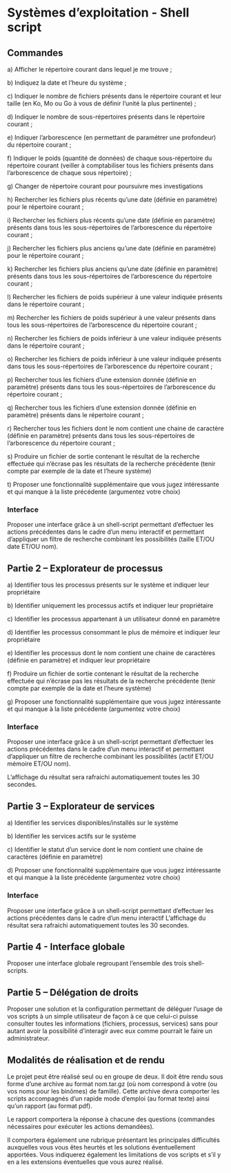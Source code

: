 ﻿# Systèmes d’exploitation - Shell script

## Commandes

a) Afficher le répertoire courant dans lequel je me trouve ;

b) Indiquez la date et l’heure du système ;

c) Indiquer le nombre de fichiers présents dans le répertoire courant et leur taille (en Ko, Mo ou Go à vous de définir l’unité la plus pertinente) ;

d) Indiquer le nombre de sous-répertoires présents dans le répertoire courant ;

e) Indiquer l’arborescence (en permettant de paramétrer une profondeur) du répertoire courant ;

f) Indiquer le poids (quantité de données) de chaque sous-répertoire du répertoire courant (veiller à comptabiliser tous les fichiers présents dans l’arborescence de chaque sous répertoire) ;

g) Changer de répertoire courant pour poursuivre mes investigations

h) Rechercher les fichiers plus récents qu’une date (définie en paramètre) pour le répertoire courant ;

i) Rechercher les fichiers plus récents qu’une date (définie en paramètre) présents dans tous les sous-répertoires de l’arborescence du répertoire courant ;

j) Rechercher les fichiers plus anciens qu’une date (définie en paramètre) pour le répertoire courant ;

k) Rechercher les fichiers plus anciens qu’une date (définie en paramètre) présents dans tous les sous-répertoires de l’arborescence du répertoire courant ;

l) Rechercher les fichiers de poids supérieur à une valeur indiquée présents dans le répertoire courant ;

m) Rechercher les fichiers de poids supérieur à une valeur présents dans tous les sous-répertoires de l’arborescence du répertoire courant ;

n) Rechercher les fichiers de poids inférieur à une valeur indiquée présents dans le répertoire courant ;

o) Rechercher les fichiers de poids inférieur à une valeur indiquée présents dans tous les sous-répertoires de l’arborescence du répertoire courant ;

p) Rechercher tous les fichiers d’une extension donnée (définie en paramètre) présents dans tous les sous-répertoires de l’arborescence du répertoire courant ;

q) Rechercher tous les fichiers d’une extension donnée (définie en paramètre) présents dans le répertoire courant ;

r) Rechercher tous les fichiers dont le nom contient une chaine de caractère (définie en paramètre) présents dans tous les sous-répertoires de l’arborescence du répertoire courant ;

s) Produire un fichier de sortie contenant le résultat de la recherche effectuée qui n’écrase pas les résultats de la recherche précédente (tenir compte par exemple de la date et l’heure système)

t) Proposer une fonctionnalité supplémentaire que vous jugez intéressante et qui manque à la liste précédente (argumentez votre choix)

### Interface

Proposer une interface grâce à un shell-script permettant d’effectuer les actions précédentes dans le cadre d’un menu interactif et permettant d’appliquer un filtre de recherche combinant les possibilités (taille ET/OU date ET/OU nom).

## Partie 2 – Explorateur de processus

a) Identifier tous les processus présents sur le système et indiquer leur propriétaire

b) Identifier uniquement les processus actifs et indiquer leur propriétaire

c) Identifier les processus appartenant à un utilisateur donné en paramètre

d) Identifier les processus consommant le plus de mémoire et indiquer leur propriétaire

e) Identifier les processus dont le nom contient une chaine de caractères (définie en paramètre) et indiquer leur propriétaire

f) Produire un fichier de sortie contenant le résultat de la recherche effectuée qui n’écrase pas les résultats de la recherche précédente (tenir compte par exemple de la date et l’heure système)

g) Proposer une fonctionnalité supplémentaire que vous jugez intéressante et qui manque à la liste précédente (argumentez votre choix)

### Interface

Proposer une interface grâce à un shell-script permettant d’effectuer les actions précédentes dans le cadre d’un menu interactif et permettant d’appliquer un filtre de recherche combinant les possibilités (actif ET/OU mémoire ET/OU nom).

L’affichage du résultat sera rafraichi automatiquement toutes les 30 secondes.

## Partie 3 – Explorateur de services

a) Identifier les services disponibles/installés sur le système

b) Identifier les services actifs sur le système

c) Identifier le statut d’un service dont le nom contient une chaine de caractères (définie en paramètre)

d) Proposer une fonctionnalité supplémentaire que vous jugez intéressante et qui manque à la liste précédente (argumentez votre choix)

### Interface

Proposer une interface grâce à un shell-script permettant d’effectuer les actions précédentes dans le cadre d’un menu interactif L’affichage du résultat sera rafraichi automatiquement toutes les 30 secondes.

## Partie 4 - Interface globale

Proposer une interface globale regroupant l’ensemble des trois shell-scripts.

## Partie 5 – Délégation de droits

Proposer une solution et la configuration permettant de déléguer l’usage de vos scripts à un simple utilisateur de façon à ce que celui-ci puisse consulter toutes les informations (fichiers, processus, services) sans pour autant avoir la possibilité d’interagir avec eux comme pourrait le faire un administrateur.

## Modalités de réalisation et de rendu

Le projet peut être réalisé seul ou en groupe de deux. Il doit être rendu sous forme d’une archive au format nom.tar.gz (où nom correspond à votre (ou vos noms pour les binômes) de famille). Cette archive devra comporter les scripts accompagnés d’un rapide mode d’emploi (au format texte) ainsi qu’un rapport (au format pdf).

Le rapport comportera la réponse à chacune des questions (commandes nécessaires pour exécuter les actions demandées).

Il comportera également une rubrique présentant les principales difficultés auxquelles vous vous êtes heurtés et les solutions éventuellement apportées. Vous indiquerez également les limitations de vos scripts et s’il y en a les extensions éventuelles que vous aurez réalisé.
